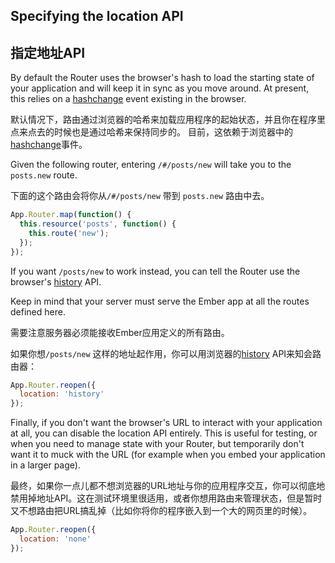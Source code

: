 ## Specifying the location API

## 指定地址API

By default the Router uses the browser's hash to load the starting state of your
application and will keep it in sync as you move around. At present, this relies
on a [hashchange](http://caniuse.com/hashchange) event existing in the browser.

默认情况下，路由通过浏览器的哈希来加载应用程序的起始状态，并且你在程序里点来点去的时候也是通过哈希来保持同步的。
目前，这依赖于浏览器中的[hashchange](http://caniuse.com/hashchange)事件。

Given the following router, entering `/#/posts/new` will take you to the `posts.new`
route.

下面的这个路由会将你从`/#/posts/new` 带到 `posts.new` 路由中去。

```javascript
App.Router.map(function() {
  this.resource('posts', function() {
    this.route('new');
  });
});
```

If you want `/posts/new` to work instead, you can tell the Router use the browser's
[history](http://caniuse.com/history) API.

Keep in mind that your server must serve the Ember app at all the routes
defined here.

需要注意服务器必须能接收Ember应用定义的所有路由。

如果你想`/posts/new` 这样的地址起作用，你可以用浏览器的[history](http://caniuse.com/history) API来知会路由器：

```js
App.Router.reopen({
  location: 'history'
});
```

Finally, if you don't want the browser's URL to interact with your application
at all, you can disable the location API entirely. This is useful for
testing, or when you need to manage state with your Router, but temporarily
don't want it to muck with the URL (for example when you embed your
application in a larger page).

最终，如果你一点儿都不想浏览器的URL地址与你的应用程序交互，你可以彻底地禁用掉地址API。这在测试环境里很适用，或者你想用路由来管理状态，但是暂时又不想路由把URL搞乱掉（比如你将你的程序嵌入到一个大的网页里的时候）。

```js
App.Router.reopen({
  location: 'none'
});
```
